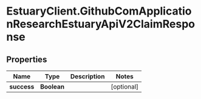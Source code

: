 # EstuaryClient.GithubComApplicationResearchEstuaryApiV2ClaimResponse

## Properties
Name | Type | Description | Notes
------------ | ------------- | ------------- | -------------
**success** | **Boolean** |  | [optional] 

